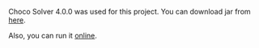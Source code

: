 Choco Solver 4.0.0 was used for this project. You can download jar from [here](https://repo.maven.apache.org/maven2/org/choco-solver/choco-solver/4.0.0.a/).

Also, you can run it [online](https://chocoide.herokuapp.com/).
